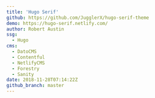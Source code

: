 ```yaml
---
title: 'Hugo Serif'
github: https://github.com/JugglerX/hugo-serif-theme
demo: https://hugo-serif.netlify.com/
author: Robert Austin
ssg:
  - Hugo
cms:
  - DatoCMS
  - Contentful
  - NetlifyCMS
  - Forestry
  - Sanity
date: 2018-11-28T07:14:22Z
github_branch: master
---
```

